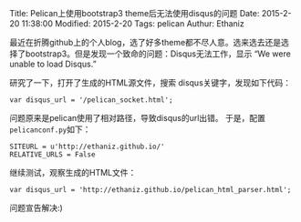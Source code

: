 Title: Pelican上使用bootstrap3 theme后无法使用disqus的问题
Date: 2015-2-20 11:38:00
Modified: 2015-2-20
Tags: pelican
Authur: Ethaniz

最近在折腾github上的个人blog，选了好多theme都不尽人意。选来选去还是选择了bootstrap3。但是发现一个致命的问题：Disqus无法工作，显示 “We were unable to load Disqus.”

研究了一下，打开了生成的HTML源文件，搜索 disqus关键字，发现如下代码：
```
var disqus_url = '/pelican_socket.html';
```
问题原来是pelican使用了相对路径，导致disqus的url出错。
于是，配置`pelicanconf.py`如下：
```
SITEURL = u'http://ethaniz.github.io/'
RELATIVE_URLS = False
```
继续测试，观察生成的HTML文件：
```
var disqus_url = 'http://ethaniz.github.io/pelican_html_parser.html';
```
问题宣告解决:)
